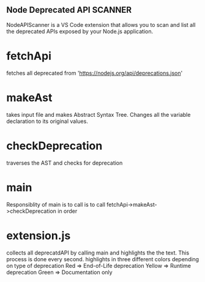 ## Node Deprecated API SCANNER
NodeAPIScanner is a VS Code extension that allows you to scan and list all the deprecated APIs exposed by your Node.js application.

# fetchApi

fetches all deprecated from 'https://nodejs.org/api/deprecations.json'

# makeAst

takes input file and makes Abstract Syntax Tree. 
Changes all the variable declaration to its original values.

# checkDeprecation

traverses the AST and checks for deprecation

# main

Responsiblity of main is to call is to call fetchApi->makeAst->checkDeprecation in order

# extension.js

collects all deprecatdAPI by calling main and highlights the the text.
This process is done every second.
highlights in three different colors depending on type of deprecation
Red => End-of-Life deprecation
Yellow => Runtime deprecation
Green => Documentation only





